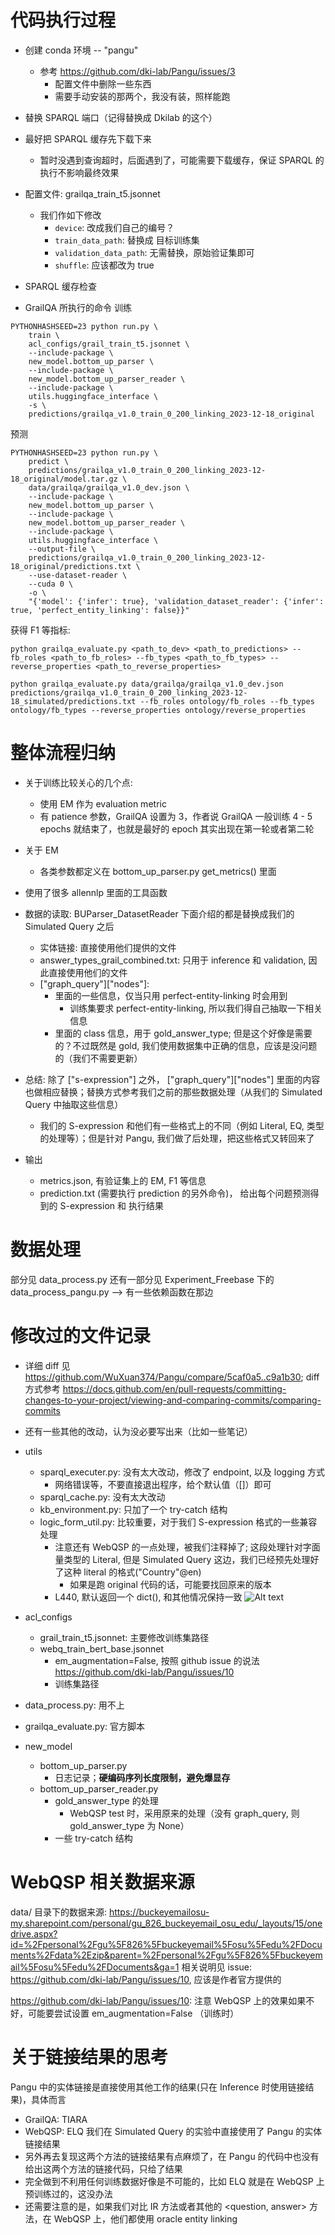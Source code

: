# 代码执行过程
- 创建 conda 环境 -- "pangu"
    - 参考 https://github.com/dki-lab/Pangu/issues/3
        - 配置文件中删除一些东西
        - 需要手动安装的那两个，我没有装，照样能跑
- 替换 SPARQL 端口（记得替换成 Dkilab 的这个）
- 最好把 SPARQL 缓存先下载下来
    - 暂时没遇到查询超时，后面遇到了，可能需要下载缓存，保证 SPARQL 的执行不影响最终效果

- 配置文件: grailqa_train_t5.jsonnet
    - 我们作如下修改
        - `device`: 改成我们自己的编号？
        - `train_data_path`: 替换成 目标训练集
        - `validation_data_path`: 无需替换，原始验证集即可
        - `shuffle`: 应该都改为 true
- SPARQL 缓存检查
- GrailQA 所执行的命令
训练
```shell
PYTHONHASHSEED=23 python run.py \
    train \
    acl_configs/grail_train_t5.jsonnet \
    --include-package \
    new_model.bottom_up_parser \
    --include-package \
    new_model.bottom_up_parser_reader \
    --include-package \
    utils.huggingface_interface \
    -s \
    predictions/grailqa_v1.0_train_0_200_linking_2023-12-18_original
```
预测
```shell
PYTHONHASHSEED=23 python run.py \
    predict \
    predictions/grailqa_v1.0_train_0_200_linking_2023-12-18_original/model.tar.gz \
    data/grailqa/grailqa_v1.0_dev.json \
    --include-package \
    new_model.bottom_up_parser \
    --include-package \
    new_model.bottom_up_parser_reader \
    --include-package \
    utils.huggingface_interface \
    --output-file \
    predictions/grailqa_v1.0_train_0_200_linking_2023-12-18_original/predictions.txt \
    --use-dataset-reader \
    --cuda 0 \
    -o \
    "{'model': {'infer': true}, 'validation_dataset_reader': {'infer': true, 'perfect_entity_linking': false}}"
```

获得 F1 等指标:
```
python grailqa_evaluate.py <path_to_dev> <path_to_predictions> --fb_roles <path_to_fb_roles> --fb_types <path_to_fb_types> --reverse_properties <path_to_reverse_properties>

python grailqa_evaluate.py data/grailqa/grailqa_v1.0_dev.json predictions/grailqa_v1.0_train_0_200_linking_2023-12-18_simulated/predictions.txt --fb_roles ontology/fb_roles --fb_types ontology/fb_types --reverse_properties ontology/reverse_properties
```

# 整体流程归纳
- 关于训练比较关心的几个点:
    - 使用 EM 作为 evaluation metric
    - 有 patience 参数，GrailQA 设置为 3，作者说 GrailQA 一般训练 4 - 5 epochs 就结束了，也就是最好的 epoch 其实出现在第一轮或者第二轮
- 关于 EM
    - 各类参数都定义在 bottom_up_parser.py get_metrics() 里面
- 使用了很多 allennlp 里面的工具函数

- 数据的读取: BUParser_DatasetReader
下面介绍的都是替换成我们的 Simulated Query 之后
    - 实体链接: 直接使用他们提供的文件
    - answer_types_grail_combined.txt: 只用于 inference 和 validation, 因此直接使用他们的文件
    - ["graph_query"]["nodes"]: 
        - 里面的一些信息，仅当只用 perfect-entity-linking 时会用到
            - 训练集要求 perfect-entity-linking, 所以我们得自己抽取一下相关信息
        - 里面的 class 信息，用于 gold_answer_type; 但是这个好像是需要的？不过既然是 gold, 我们使用数据集中正确的信息，应该是没问题的（我们不需要更新）

- 总结: 除了 ["s-expression"] 之外， ["graph_query"]["nodes"] 里面的内容也做相应替换；替换方式参考我们之前的那些数据处理（从我们的 Simulated Query 中抽取这些信息）
    - 我们的 S-expression 和他们有一些格式上的不同（例如 Literal, EQ, 类型的处理等）；但是针对 Pangu, 我们做了后处理，把这些格式又转回来了

- 输出
    - metrics.json, 有验证集上的 EM, F1 等信息
    - prediction.txt (需要执行 prediction 的另外命令)， 给出每个问题预测得到的 S-expression 和 执行结果

# 数据处理
部分见 data_process.py
还有一部分见 Experiment_Freebase 下的 data_process_pangu.py --> 有一些依赖函数在那边

# 修改过的文件记录
- 详细 diff 见 https://github.com/WuXuan374/Pangu/compare/5caf0a5..c9a1b30; diff 方式参考 https://docs.github.com/en/pull-requests/committing-changes-to-your-project/viewing-and-comparing-commits/comparing-commits
- 还有一些其他的改动，认为没必要写出来（比如一些笔记）
- utils
    - sparql_executer.py: 没有太大改动，修改了 endpoint, 以及 logging 方式
        - 网络错误等，不要直接退出程序，给个默认值（[]）即可
    - sparql_cache.py: 没有太大改动
    - kb_environment.py: 只加了一个 try-catch 结构
    - logic_form_util.py: 比较重要，对于我们 S-expression 格式的一些兼容处理
        - 注意还有 WebQSP 的一点处理，被我们注释掉了; 这段处理针对字面量类型的 Literal, 但是 Simulated Query 这边，我们已经预先处理好了这种 literal 的格式("Country"@en)
            - 如果是跑 original 代码的话，可能要找回原来的版本
        - L440, 默认返回一个 dict(), 和其他情况保持一致
![Alt text](img/image.png)
- acl_configs
    - grail_train_t5.jsonnet: 主要修改训练集路径
    - webq_train_bert_base.jsonnet
        - em_augmentation=False, 按照 github issue 的说法 https://github.com/dki-lab/Pangu/issues/10
        - 训练集路径

- data_process.py: 用不上
- grailqa_evaluate.py: 官方脚本
- new_model
    - bottom_up_parser.py
        - 日志记录；**硬编码序列长度限制，避免爆显存**
    - bottom_up_parser_reader.py
        - gold_answer_type 的处理
            - WebQSP test 时，采用原来的处理（没有 graph_query, 则 gold_answer_type 为 None）
        - 一些 try-catch 结构

# WebQSP 相关数据来源
data/ 目录下的数据来源: https://buckeyemailosu-my.sharepoint.com/personal/gu_826_buckeyemail_osu_edu/_layouts/15/onedrive.aspx?id=%2Fpersonal%2Fgu%5F826%5Fbuckeyemail%5Fosu%5Fedu%2FDocuments%2Fdata%2Ezip&parent=%2Fpersonal%2Fgu%5F826%5Fbuckeyemail%5Fosu%5Fedu%2FDocuments&ga=1
相关说明见 issue: https://github.com/dki-lab/Pangu/issues/10, 应该是作者官方提供的

https://github.com/dki-lab/Pangu/issues/10: 注意 WebQSP 上的效果如果不好，可能要尝试设置 em_augmentation=False （训练时）

# 关于链接结果的思考
Pangu 中的实体链接是直接使用其他工作的结果(只在 Inference 时使用链接结果)，具体而言
- GrailQA: TIARA
- WebQSP: ELQ
我们在 Simulated Query 的实验中直接使用了 Pangu 的实体链接结果
- 另外再去复现这两个方法的链接结果有点麻烦了，在 Pangu 的代码中也没有给出这两个方法的链接代码，只给了结果
- 完全做到不利用任何训练数据好像是不可能的，比如 ELQ 就是在 WebQSP 上预训练过的，这没办法
- 还需要注意的是，如果我们对比 IR 方法或者其他的 <question, answer> 方法，在 WebQSP 上，他们都使用 oracle entity linking 
